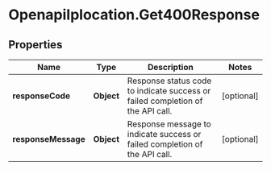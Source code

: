# OpenapiIplocation.Get400Response

## Properties

Name | Type | Description | Notes
------------ | ------------- | ------------- | -------------
**responseCode** | **Object** | Response status code to indicate success or failed completion of the API call. | [optional] 
**responseMessage** | **Object** | Response message to indicate success or failed completion of the API call. | [optional] 



